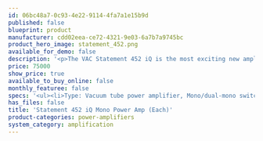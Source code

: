 ```yaml
---
id: 06bc48a7-0c93-4e22-9114-4fa7a1e15b9d
published: false
blueprint: product
manufacturer: cdd02eea-ce72-4321-9e03-6a7b7a9745bc
product_hero_image: statement_452.png
available_for_demo: false
description: '<p>The VAC Statement 452 iQ is the most exciting new amplifier in music reproduction today. Benefitting from new circuit and layout developments, the Statement 452 attains an unprecedented jump in realism, coupled with greater flexibility and dependability.</p>'
price: 75000
show_price: true
available_to_buy_online: false
monthly_featuree: false
specs: '<ul><li>Type: Vacuum tube power amplifier, Mono/dual-mono switchable Musicbloc™ configuration, Fully balanced circuitry,Class A1 direct-coupled triode input &amp; driver circuitry<br></li><li>Power output: 450 watts mono or 225 watt/channel dual-mono<br></li><li>Inputs: 2 XLR, fully balanced direct, pin 2 = positive phase, 2 RCA for single-ended transformer-coupled input<br></li><li>Tubes: 8 x Gold Lion KT88, 4 x TungSol 6SN7GTB<br></li><li>Controls: Power, Logo Illumination Level, Balanced/SE, Mono/Stereo<br></li><li>Bias control: Patented VAC iQ Continuous Automatic Bias System<br></li><li>Displays: VAC logo (front), VAC lightning bolt (top), eight iQ status LEDs<br></li><li>Voltage: Factory set for 100, 120, 220, or 230/240 volts, 50-60 Hz.<br></li><li>Power Cord: Detachable IEC 15A power receptacle<br></li><li>Fuse: Slow blow, a/k/a time delay type<br></li><li>Warranty: Two years parts and labor, excluding tubes (USA, see manual for full details)<br></li><li>Dimensions: Tower is 28.3" high x 18.25" deep x 8.75" wide, plus connectors, Base outriggers width is 12", and adds 0.5" height, plus choice of feet<br></li><li>Shipping Weight: 280 lbs. in custom flight case<br></li><li>Origin: Designed and manufactured in the United States<br></li></ul>'
has_files: false
title: 'Statement 452 iQ Mono Power Amp (Each)'
product-categories: power-amplifiers
system_category: amplification
---
```


